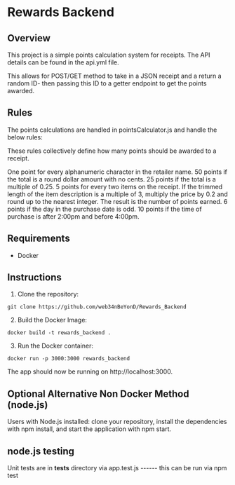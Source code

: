 # Rewards Backend

## Overview

This project is a simple points calculation system for receipts. The API details can be found in the api.yml file.

This allows for POST/GET method to take in a JSON receipt and a return a random ID- then passing this ID to a getter endpoint to get the points awarded.

## Rules

The points calculations are handled in pointsCalculator.js and handle the below rules:

These rules collectively define how many points should be awarded to a receipt.

One point for every alphanumeric character in the retailer name.
50 points if the total is a round dollar amount with no cents.
25 points if the total is a multiple of 0.25.
5 points for every two items on the receipt.
If the trimmed length of the item description is a multiple of 3, multiply the price by 0.2 and round up to the nearest integer. The result is the number of points earned.
6 points if the day in the purchase date is odd.
10 points if the time of purchase is after 2:00pm and before 4:00pm.

## Requirements

- Docker

## Instructions

1. Clone the repository:

```
git clone https://github.com/web34nBeYonD/Rewards_Backend
```

2. Build the Docker Image:

```
docker build -t rewards_backend .
```

3. Run the Docker container:

```
docker run -p 3000:3000 rewards_backend
```

The app should now be running on http://localhost:3000.

## Optional Alternative Non Docker Method (node.js)

Users with Node.js installed: clone your repository, install the dependencies with npm install, and start the application with npm start.

## node.js testing

Unit tests are in **tests** directory via app.test.js ------ this can be run via npm test
